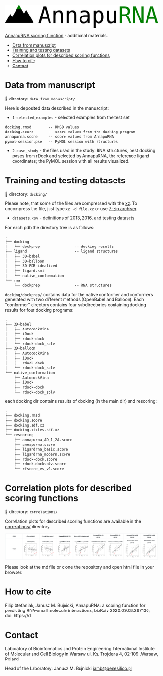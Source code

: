 ![logo](obrazki/AnnapuRNA-logo.png)

[AnnapuRNA scoring function](https://github.com/filipsPL/annapurna) - additional materials.

<!-- TOC START min:1 max:6 link:true asterisk:false update:true -->
- [Data from manuscript](#data-from-manuscript)
- [Training and testing datasets](#training-and-testing-datasets)
- [Correlation plots for described scoring functions](#correlation-plots-for-described-scoring-functions)
- [How to cite](#how-to-cite)
- [Contact](#contact)
<!-- TOC END -->


# Data from manuscript

:file_folder: directory: `data_from_manuscript/`

Here is deposited data described in the manuscript:
- `1-selected_examples` - selected examples from the test set

```
docking.rmsd        -- RMSD values
docking.score       -- score values from the docking program
annapurna.score     -- score values from AnnapuRNA
pymol-session.pse   -- PyMOL session with structures
```

- `2-case_study` - the files used in the study: RNA structures, best docking poses from rDock and selected by AnnapuRNA, the reference ligand coordinates; the PyMOL session with all results visualized.

# Training and testing datasets

:file_folder: directory: `docking/`

Please note, that some of the files are compressed with the [xz](https://en.wikipedia.org/wiki/XZ_Utils). To uncompress the file, just type `xz -d file.xz` or use [7-zip archiver](https://en.wikipedia.org/wiki/7-Zip).

- `datasets.csv` - definitions of 2013, 2016, and testing datasets


For each pdb the directory tree is as follows:

```
.
├── docking
│   └── dockprep                -- docking results
├── ligand                      -- ligand structures
│   ├── 3D-babel
│   ├── 3D-balloon
│   ├── 3D-PDB-idealized
│   ├── ligand.smi
│   └── native_conformation
└── rna
    └── dockprep                -- RNA structures
```

`docking/dockprep/` contains data for the native conformer and conformers generated with two different methods (OpenBabel and Balloon). Each "conformer" directory contains four subdirectories containing docking results for four docking programs:

```
.
├── 3D-babel
│   ├── AutodockVina
│   ├── iDock
│   ├── rdock-dock
│   └── rdock-dock_solv
├── 3D-balloon
│   ├── AutodockVina
│   ├── iDock
│   ├── rdock-dock
│   └── rdock-dock_solv
└── native_conformation
    ├── AutodockVina
    ├── iDock
    ├── rdock-dock
    └── rdock-dock_solv
```

each docking dir contains results of docking (in the main dir) and rescoring:

```
.
├── docking.rmsd
├── docking.score
├── docking.sdf.xz
├── docking.titles.sdf.xz
└── rescoring
    ├── annapurna_AD_1_2A.score
    ├── annapurna.score
    ├── ligandrna_basic.score
    ├── ligandrna_modern.score
    ├── rdock-dock.score
    ├── rdock-docksolv.score
    └── rfscore_vs_v2.score
```


# Correlation plots for described scoring functions

:file_folder: directory: `correlations/`

Correlation plots for described scoring functions are available in the [correlations/](correlations/) directory.

![](obrazki/README-24ab2b43.png)

Please look at the md file or clone the repository and open html file in your browser.


# How to cite

Filip Stefaniak, Janusz M. Bujnicki, AnnapuRNA: a scoring function for predicting RNA-small molecule interactions, bioRxiv 2020.09.08.287136; doi: https://d

# Contact

Laboratory of Bioinformatics and Protein Engineering
International Institute of Molecular and Cell Biology in Warsaw
ul. Ks. Trojdena 4, 02-109 .Warsaw, Poland

Head of the Laboratory: Janusz M. Bujnicki iamb@genesilico.pl
